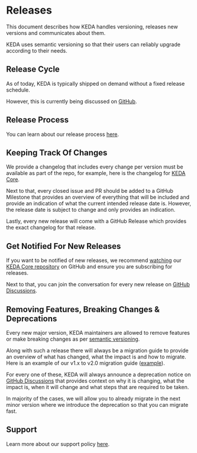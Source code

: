 # Releases

This document describes how KEDA handles versioning, releases new versions and communicates about them.

KEDA uses semantic versioning so that their users can reliably upgrade according to their needs.

## Release Cycle

As of today, KEDA is typically shipped on demand without a fixed release schedule.

However, this is currently being discussed on [GitHub](https://github.com/kedacore/governance/issues/24).

## Release Process

You can learn about our release process [here](https://github.com/kedacore/keda/blob/main/RELEASE-PROCESS.MD).

## Keeping Track Of Changes

We provide a changelog that includes every change per version must be available as part of the repo, for example, here is the changelog for [KEDA Core](https://github.com/kedacore/keda/blob/main/CHANGELOG.md).

Next to that, every closed issue and PR should be added to a GitHub Milestone that provides an overview of everything that will be included and provide an indication of what the current intended release date is. However, the release date is subject to change and only provides an indication.

Lastly, every new release will come with a GitHub Release which provides the exact changelog for that release.

## Get Notified For New Releases

If you want to be notified of new releases, we recommend [watching](https://docs.github.com/en/github/managing-subscriptions-and-notifications-on-github/setting-up-notifications/configuring-notifications#configuring-your-watch-settings-for-an-individual-repository) our [KEDA Core repository](https://github.com/kedacore/keda) on GitHub and ensure you are subscribing for releases.

Next to that, you can join the conversation for every new release on [GitHub Discussions](https://github.com/kedacore/keda/discussions/categories/announcements).

## Removing Features, Breaking Changes & Deprecations

Every new major version, KEDA maintainers are allowed to remove features or make breaking changes as per [semantic versioning](https://semver.org/).

Along with such a release there will always be a migration guide to provide an overview of what has changed, what the impact is and how to migrate. Here is an example of our v1.x to v2.0 migration guide ([example](https://keda.sh/docs/latest/migration/)).

For every one of these, KEDA will always announce a deprecation notice on [GitHub Discussions](https://github.com/kedacore/keda/discussions/categories/announcements) that provides context on why it is changing, what the impact is, when it will change and what steps that are required to be taken.

In majority of the cases, we will allow you to already migrate in the next minor version where we introduce the deprecation so that you can migrate fast.

## Support

Learn more about our support policy [here](https://github.com/kedacore/governance/blob/main/SUPPORT.md).